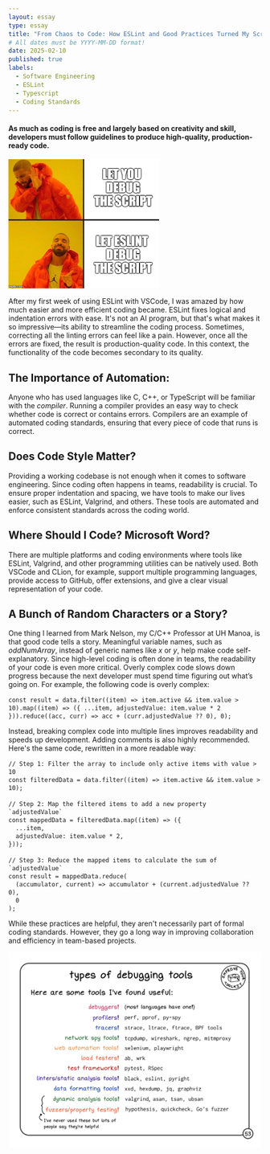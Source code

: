 ```yaml
---
layout: essay
type: essay
title: "From Chaos to Code: How ESLint and Good Practices Turned My Scripts Into Stories"
# All dates must be YYYY-MM-DD format!
date: 2025-02-10
published: true
labels:
  - Software Engineering
  - ESLint
  - Typescript
  - Coding Standards
---
```


#### As much as coding is free and largely based on creativity and skill, developers must follow guidelines to produce high-quality, production-ready code.


<div class="text-center p-4">
  <img width="300px" src="../img/eslintJoke.png" class="img-thumbnail" >
  
</div>

After my first week of using ESLint with VSCode, I was amazed by how much easier and more efficient coding became. ESLint fixes logical and indentation errors with ease. It's not an AI program, but that's what makes it so impressive—its ability to streamline the coding process.
Sometimes, correcting all the linting errors can feel like a pain. However, once all the errors are fixed, the result is production-quality code. In this context, the functionality of the code becomes secondary to its quality.

## The Importance of Automation:

Anyone who has used languages like C, C++, or TypeScript will be familiar with the *compiler*. Running a compiler provides an easy way to check whether code is correct or contains errors. Compilers are an example of automated coding standards, ensuring that every piece of code that runs is correct.

## Does Code Style Matter?

Providing a working codebase is not enough when it comes to software engineering. Since coding often happens in teams, readability is crucial. To ensure proper indentation and spacing, we have tools to make our lives easier, such as ESLint, Valgrind, and others. These tools are automated and enforce consistent standards across the coding world.

## Where Should I Code? Microsoft Word?

There are multiple platforms and coding environments where tools like ESLint, Valgrind, and other programming utilities can be natively used. Both VSCode and CLion, for example, support multiple programming languages, provide access to GitHub, offer extensions, and give a clear visual representation of your code.

## A Bunch of Random Characters or a Story?

One thing I learned from Mark Nelson, my C/C++ Professor at UH Manoa, is that good code tells a story. Meaningful variable names, such as *oddNumArray*, instead of generic names like *x* or *y*, help make code self-explanatory.
Since high-level coding is often done in teams, the readability of your code is even more critical. Overly complex code slows down progress because the next developer must spend time figuring out what’s going on. For example, the following code is overly complex:
```
const result = data.filter((item) => item.active && item.value > 10).map((item) => ({ ...item, adjustedValue: item.value * 2 })).reduce((acc, curr) => acc + (curr.adjustedValue ?? 0), 0);
```

Instead, breaking complex code into multiple lines improves readability and speeds up development. Adding comments is also highly recommended. Here's the same code, rewritten in a more readable way:
```
// Step 1: Filter the array to include only active items with value > 10
const filteredData = data.filter((item) => item.active && item.value > 10);

// Step 2: Map the filtered items to add a new property `adjustedValue`
const mappedData = filteredData.map((item) => ({
  ...item,
  adjustedValue: item.value * 2,
}));

// Step 3: Reduce the mapped items to calculate the sum of `adjustedValue`
const result = mappedData.reduce(
  (accumulator, current) => accumulator + (current.adjustedValue ?? 0),
  0
);
```

While these practices are helpful, they aren't necessarily part of formal coding standards. However, they go a long way in improving collaboration and efficiency in team-based projects.



 
<div class="text-center p-4">
  <img width="600px" src="../img/toolsJoke.png" class="img-thumbnail" >
  
</div>


